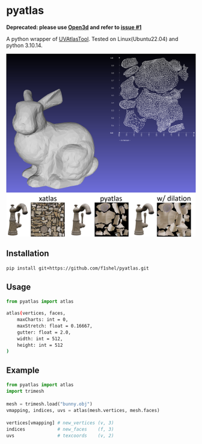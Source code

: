 # pyatlas

**Deprecated: please use [Open3d](https://www.open3d.org/docs/release/python_api/open3d.t.geometry.TriangleMesh.html#open3d.t.geometry.TriangleMesh.compute_uvatlas) and refer to [issue #1](https://github.com/f1shel/pyatlas/issues/1)**

A python wrapper of [UVAtlasTool](https://github.com/microsoft/UVAtlas). Tested on Linux(Ubuntu22.04) and python 3.10.14.

<img src="./assets/bunny.png" width=512px />

<img src="./assets/comp.png" width=1024px />


## Installation

```bash
pip install git+https://github.com/f1shel/pyatlas.git
```

## Usage

```python
from pyatlas import atlas
```
```bash
atlas(vertices, faces,
    maxCharts: int = 0,
    maxStretch: float = 0.16667,
    gutter: float = 2.0,
    width: int = 512,
    height: int = 512
)
```

## Example
```python
from pyatlas import atlas
import trimesh

mesh = trimesh.load("bunny.obj")
vmapping, indices, uvs = atlas(mesh.vertices, mesh.faces)

vertices[vmapping] # new_vertices (v, 3)
indices            # new_faces    (f, 3)
uvs                # texcoords    (v, 2)
```
